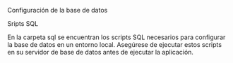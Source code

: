 Configuración de la base de datos

Sripts SQL

En la carpeta sql se encuentran los scripts SQL necesarios para configurar la base de datos en un entorno local. 
Asegúrese de ejecutar estos scripts en su servidor de base de datos antes de ejecutar la aplicación.
